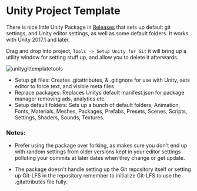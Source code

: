 # Unity Project Template

There is nice little Unity Package in [Releases](https://github.com/StewMcc/Unity-Template/releases) that sets up default git settings, and Unity editor settings, as well as some default folders. It works with Unity 2017.1 and later. 

Drag and drop into project, `Tools -> Setup Unity for Git` it will bring up a utility window for setting stuff up, and allow you to delete it afterwards.

![unitygittemplatetools](https://user-images.githubusercontent.com/8014812/40257926-dba3b544-5ae7-11e8-86c0-b257698dbfaf.PNG)


 - Setup git files: Creates .gitattributes, & .gitignore for use with Unity, sets editor to force text, and visible meta files
 - Replace packages: Replaces Unitys default manifest.json for package manager removing ads, analytics etc.
 - Setup default folders: Sets up a bunch of default folders; Animation, Fonts, Materials, Meshes, Packages, Prefabs, Presets, Scenes, Scripts, Settings, Shaders, Sounds, Textures.


### Notes:
- Prefer using the package over forking, as makes sure you don't end up with random settings from older versions kept in your editor settings polluting your commits at later dates when they change or get update.

- The package doesn't handle setting up the Git repository itself or setting up Git-LFS in the repository remember to initialize Git-LFS to use the .gitattributes file fully.

